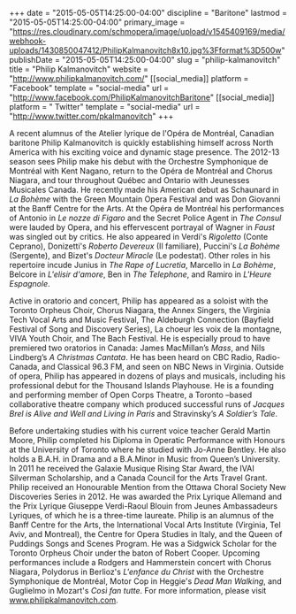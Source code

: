 +++
date = "2015-05-05T14:25:00-04:00"
discipline = "Baritone"
lastmod = "2015-05-05T14:25:00-04:00"
primary_image = "https://res.cloudinary.com/schmopera/image/upload/v1545409169/media/webhook-uploads/1430850047412/PhilipKalmanovitch8x10.jpg%3Fformat%3D500w"
publishDate = "2015-05-05T14:25:00-04:00"
slug = "philip-kalmanovitch"
title = "Philip Kalmanovitch"
website = "http://www.philipkalmanovitch.com/"
[[social_media]]
platform = "Facebook"
template = "social-media"
url = "http://www.facebook.com/PhilipKalmanovitchBaritone"
[[social_media]]
platform = " Twitter"
template = "social-media"
url = "http://www.twitter.com/pkalmanovitch"
+++

A recent alumnus of the Atelier lyrique de l'Opéra de Montréal, Canadian baritone Philip Kalmanovitch is quickly establishing himself across North America with his exciting voice and dynamic stage presence. The 2012-13 season sees Philip make his debut with the Orchestre Symphonique de Montréal with Kent Nagano, return to the Opéra de Montréal and Chorus Niagara, and tour throughout Québec and Ontario with Jeunesses Musicales Canada. He recently made his American debut as Schaunard in *La Bohème* with the Green Mountain Opera Festival and was Don Giovanni at the Banff Centre for the Arts. At the Opéra de Montréal his performances of Antonio in *Le nozze di Figaro* and the Secret Police Agent in *The Consul* were lauded by Opera, and his effervescent portrayal of Wagner in *Faust* was singled out by critics. He also appeared in Verdi's *Rigoletto* (Conte Ceprano), Donizetti's *Roberto Devereux* (Il familiare), Puccini's *La Bohème* (Sergente), and Bizet's *Docteur Miracle* (Le podestat). Other roles in his repertoire incude Junius in *The Rape of Lucretia*, Marcello in *La Bohème*, Belcore in *L'elisir d'amore*, Ben in *The Telephone*, and Ramiro in *L'Heure Espagnole*.

Active in oratorio and concert, Philip has appeared as a soloist with the Toronto Orpheus Choir, Chorus Niagara, the Annex Singers, the Virginia Tech Vocal Arts and Music Festival, The Aldeburgh Connection (Bayfield Festival of Song and Discovery Series), La choeur les voix de la montagne, VIVA Youth Choir, and The Bach Festival. He is especially proud to have premiered two oratorios in Canada: James MacMillan’s *Mass*, and Nils Lindberg’s *A Christmas Cantata*. He has been heard on CBC Radio, Radio-Canada, and Classical 96.3 FM, and seen on NBC News in Virginia. Outside of opera, Philip has appeared in dozens of plays and musicals, including his professional debut for the Thousand Islands Playhouse. He is a founding and performing member of Open Corps Theatre, a Toronto –based collaborative theatre company which produced successful runs of *Jacques Brel is Alive and Well and Living in Paris* and Stravinsky’s *A Soldier’s Tale*.

Before undertaking studies with his current voice teacher Gerald Martin Moore, Philip completed his Diploma in Operatic Performance with Honours at the University of Toronto where he studied with Jo-Anne Bentley. He also holds a B.A.H. in Drama and a B.A.Minor in Music from Queen’s University. In 2011 he received the Galaxie Musique Rising Star Award, the IVAI Silverman Scholarship, and a Canada Council for the Arts Travel Grant. Philip received an Honourable Mention from the Ottawa Choral Society New Discoveries Series in 2012. He was awarded the Prix Lyrique Allemand and the Prix Lyrique Giuseppe Verdi-Raoul Blouin from Jeunes Ambassadeurs Lyriques, of which he is a three-time laureate. Philip is an alumnus of the Banff Centre for the Arts, the International Vocal Arts Institute (Virginia, Tel Aviv, and Montreal), the Centre for Opera Studies in Italy, and the Queen of Puddings Songs and Scenes Program. He was a Sidgwick Scholar for the Toronto Orpheus Choir under the baton of Robert Cooper. Upcoming performances include a Rodgers and Hammerstein concert with Chorus Niagara, Polydorus in Berlioz's *L'enfance du Christ* with the Orchestre Symphonique de Montréal, Motor Cop in Heggie's *Dead Man Walking*, and Guglielmo in Mozart's *Così fan tutte*. For more information, please visit www.philipkalmanovitch.com.
